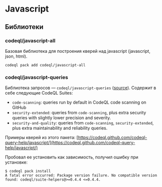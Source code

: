 # Javascript

## Библиотеки

### codeql/javascript-all

Базовая библиотека для построения кверей над javascript (javascript, json, html).

```
codeql pack add codeql/javascript-all
```

### codeql/javascript-queries

Библиотека запросов — `codeql/javascript-queries` ([source](https://github.com/github/codeql/tree/codeql-cli/latest/javascript/ql/src)). Содержит в себе следующие CodeQL Suites:

* `code-scanning`: queries run by default in CodeQL code scanning on GitHub
* `security-extended`: queries from `code-scanning`, plus extra security queries with slightly lower precision and severity.
* `security-and-quality`: queries from `code-scanning`, `security-extended`, plus extra maintainability and reliability queries.

Примеры кверей из этого пакета: [https://codeql.github.com/codeql-query-help/javascript/](https://codeql.github.com/codeql-query-help/javascript/)

Пробовал ее установить как зависимость, получил ошибку при установке:

```
$ codeql pack install
A fatal error occurred: Package version failure. No compatible version found: codeql/suite-helpers@>=0.4.4 <=0.4.4.
```

